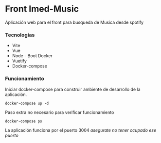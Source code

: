 # Front Imed-Music

Aplicación web para el front para busqueda de Musica desde spotify

### Tecnologías

* Vite
* Vue
* Node - Boot Docker
* Vuetify
* Docker-compose

### Funcionamiento

Iniciar docker-compose para construir ambiente de desarrollo de la
aplicación.
```
docker-compose up -d
```
Paso extra no necesario para verificar funcionamiento
```
docker-compose ps
```

La aplicación funciona por el puerto 3004
*asegurate no tener ocupado ese puerto*
